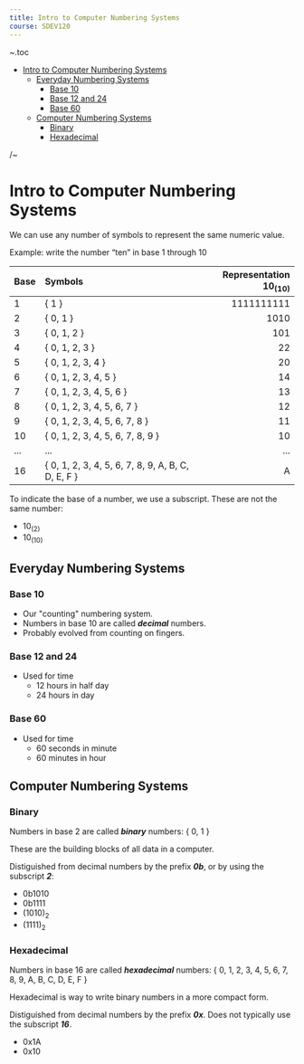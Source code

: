 ```yaml
---
title: Intro to Computer Numbering Systems
course: SDEV120
---
```


~.toc

- [Intro to Computer Numbering Systems](#intro-to-computer-numbering-systems)
  - [Everyday Numbering Systems](#everyday-numbering-systems)
    - [Base 10](#base-10)
    - [Base 12 and 24](#base-12-and-24)
    - [Base 60](#base-60)
  - [Computer Numbering Systems](#computer-numbering-systems)
    - [Binary](#binary)
    - [Hexadecimal](#hexadecimal)

/~

# Intro to Computer Numbering Systems

We can use any number of symbols to represent the same numeric value.

Example: write the number “ten” in base 1 through 10

| Base | Symbols                                            | Representation 10<sub>(10)</sub> |
| :--- | :------------------------------------------------- | -------------------------------: |
| 1    | { 1 }                                              |                       1111111111 |
| 2    | { 0, 1 }                                           |                             1010 |
| 3    | { 0, 1, 2 }                                        |                              101 |
| 4    | { 0, 1, 2, 3 }                                     |                               22 |
| 5    | { 0, 1, 2, 3, 4 }                                  |                               20 |
| 6    | { 0, 1, 2, 3, 4, 5 }                               |                               14 |
| 7    | { 0, 1, 2, 3, 4, 5, 6 }                            |                               13 |
| 8    | { 0, 1, 2, 3, 4, 5, 6, 7 }                         |                               12 |
| 9    | { 0, 1, 2, 3, 4, 5, 6, 7, 8 }                      |                               11 |
| 10   | { 0, 1, 2, 3, 4, 5, 6, 7, 8, 9 }                   |                               10 |
| ...  | ...                                                |                              ... |
| 16   | { 0, 1, 2, 3, 4, 5, 6, 7, 8, 9, A, B, C, D, E, F } |                                A |

To indicate the base of a number, we use a subscript. These are not the same number:

- 10<sub>(2)</sub>
- 10<sub>(10)</sub>

## Everyday Numbering Systems

### Base 10

- Our "counting" numbering system.
- Numbers in base 10 are called **_decimal_** numbers.
- Probably evolved from counting on fingers.

### Base 12 and 24

- Used for time
  - 12 hours in half day
  - 24 hours in day

### Base 60

- Used for time
  - 60 seconds in minute
  - 60 minutes in hour

## Computer Numbering Systems

### Binary

Numbers in base 2 are called **_binary_** numbers: { 0, 1 }

These are the building blocks of all data in a computer.

Distiguished from decimal numbers by the prefix **_0b_**, or by using the subscript **_2_**:

- 0b1010
- 0b1111
- (1010)<sub>2</sub>
- (1111)<sub>2</sub>

### Hexadecimal

Numbers in base 16 are called **_hexadecimal_** numbers: { 0, 1, 2, 3, 4, 5, 6, 7, 8, 9, A, B, C, D, E, F }

Hexadecimal is way to write binary numbers in a more compact form.

Distiguished from decimal numbers by the prefix **_0x_**. Does not typically use the subscript **_16_**.

- 0x1A
- 0x10
